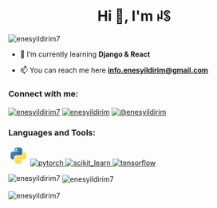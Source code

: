 <h1 align="center">Hi 👋, I'm ꈤꌗ</h1>
<p align="left"> <img src="https://komarev.com/ghpvc/?username=enesyildirim7&label=Profile%20views&color=0e75b6&style=flat" alt="enesyildirim7" /> </p>

- 🌱 I’m currently learning **Django & React**

- 📫 You can reach me here **info.enesyildirim@gmail.com**

<h3 align="left">Connect with me:</h3>
<p align="left">
<a href="https://kaggle.com/enesyildirim7" target="blank"><img align="center" src="https://cdn.jsdelivr.net/npm/simple-icons@3.0.1/icons/kaggle.svg" alt="enesyildirim7" height="30" width="40" /></a>
<a href="https://www.behance.net/enesyildirim" target="blank"><img align="center" src="https://cdn.jsdelivr.net/npm/simple-icons@3.0.1/icons/behance.svg" alt="enesyildirim" height="30" width="40" /></a>
<a href="https://medium.com/@enesyildirim" target="blank"><img align="center" src="https://cdn.jsdelivr.net/npm/simple-icons@3.0.1/icons/medium.svg" alt="@enesyildirim" height="30" width="40" /></a>
</p>

<h3 align="left">Languages and Tools:</h3>
<img src="https://raw.githubusercontent.com/devicons/devicon/master/icons/python/python-original.svg" alt="python" width="40" height="40"/> </a> <a href="https://pytorch.org/" target="_blank"> <img src="https://www.vectorlogo.zone/logos/pytorch/pytorch-icon.svg" alt="pytorch" width="40" height="40"/> </a> <a href="https://scikit-learn.org/" target="_blank"> <img src="https://upload.wikimedia.org/wikipedia/commons/0/05/Scikit_learn_logo_small.svg" alt="scikit_learn" width="40" height="40"/> </a> <a href="https://www.tensorflow.org" target="_blank"> <img src="https://www.vectorlogo.zone/logos/tensorflow/tensorflow-icon.svg" alt="tensorflow" width="40" height="40"/> </a> </p>

<p><img align="left" src="https://github-readme-stats.vercel.app/api/top-langs?username=enesyildirim7&show_icons=true&locale=en&layout=compact" alt="enesyildirim7" /></p>

<p>&nbsp;<img align="center" src="https://github-readme-stats.vercel.app/api?username=enesyildirim7&show_icons=true&locale=en" alt="enesyildirim7" /></p>

<p><img align="center" src="https://github-readme-streak-stats.herokuapp.com/?user=enesyildirim7&" alt="enesyildirim7" /></p>
